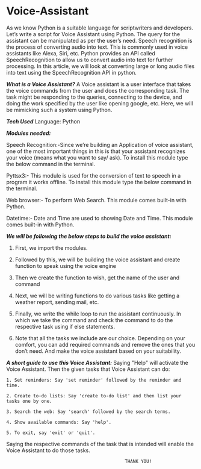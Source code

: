 # **Voice-Assistant**

As we know Python is a suitable language for scriptwriters and developers. Let’s write a script for Voice Assistant using Python. The query for the assistant can be manipulated as per the user’s need. 
Speech recognition is the process of converting audio into text. This is commonly used in voice assistants like Alexa, Siri, etc. Python provides an API called SpeechRecognition to allow us to convert audio into text for further processing. In this article, we will look at converting large or long audio files into text using the SpeechRecognition API in python.

***What is a Voice Assistant?***
A Voice assistant is a user interface that takes the voice commands from the user and does the corresponding task. The task might be responding to the queries, connecting to the device, and doing the work specified by the user like opening google, etc. Here, we will be mimicking such a system using Python.

***Tech Used***
Language: Python

***Modules needed:***

Speech Recognition:-Since we’re building an Application of voice assistant, one of the most important things in this is that your assistant recognizes your voice (means what you want to say/ ask). To install this module type the below command in the terminal.

Pyttsx3:- This module is used for the conversion of text to speech in a program it works offline. To install this module type the below command in the terminal.

Web browser:- To perform Web Search. This module comes built-in with Python. 

Datetime:- Date and Time are used to showing Date and Time. This module comes built-in with Python. 

***We will be following the below steps to build the voice assistant:***

1. First, we import the modules.

2. Followed by this, we will be building the voice assistant and create function to speak using the voice engine

3. Then we create the function to wish, get the name of the user and command

4. Next, we will be writing functions to do various tasks like getting a weather report, sending mail, etc.

5. Finally, we write the while loop to run the assistant continuously. In which we take the command and check the command to do the respective task using if else statements.

6. Note that all the tasks we include are our choice. Depending on your comfort, you can add required commands and remove the ones that you don’t need. And make the voice assistant based on your suitability.

***A short guide to use this Voice Assistant:***
Saying "Help" will activate the Voice Assistant.
Then the given tasks that Voice Assistant can do:

    1. Set reminders: Say 'set reminder' followed by the reminder and time.
    
    2. Create to-do lists: Say 'create to-do list' and then list your tasks one by one.
    
    3. Search the web: Say 'search' followed by the search terms.
    
    4. Show available commands: Say 'help'.
    
    5. To exit, say 'exit' or 'quit'.
    
Saying the respective commands of the task that is intended will enable the Voice Assistant to do those tasks.



                                                THANK YOU!
